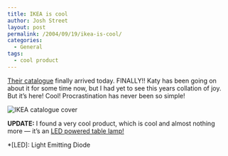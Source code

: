 ```yaml
---
title: IKEA is cool
author: Josh Street
layout: post
permalink: /2004/09/19/ikea-is-cool/
categories:
  - General
tags:
  - cool product
---
```

[Their catalogue][1] finally arrived today. FINALLY!! Katy has been going on about it for some time now, but I had yet to see this years collation of joy. But it&#8217;s here! Cool! Procrastination has never been so simple!

![IKEA catalogue cover][2]

**UPDATE:** I found a very cool product, which is cool and almost nothing more &#8212; it&#8217;s an [LED powered table lamp!][3]

 [1]: http://www.ikea.com.au/
 [2]: http://www.joahua.com/blog/wp-content/2004/09/ikea05.jpg
 [3]: http://www.ikea.com.au/webapp/wcs/stores/servlet/ProductDisplay?storeId=18&langId=-26&catalogId=10101&productId=40457

 *[LED]: Light Emitting Diode